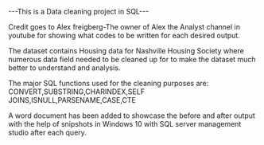 ---This is a Data cleaning project in SQL---

Credit goes to Alex freigberg-The owner of Alex the Analyst channel in youtube for showing what codes to be written for each desired output.

The dataset contains Housing data for Nashville Housing Society where numerous data field needed to be cleaned up for to make the dataset much better to understand and analysis.

The major SQL functions used for the cleaning purposes are: CONVERT,SUBSTRING,CHARINDEX,SELF JOINS,ISNULL,PARSENAME,CASE,CTE

A word document has been added to showcase the before and after output with the help of snipshots in Windows 10 with SQL server management studio after each query.



